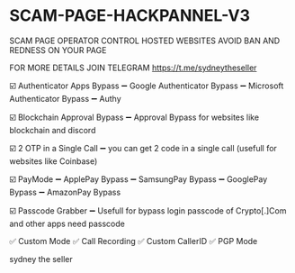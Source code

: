 # SCAM-PAGE-HACKPANNEL-V3
SCAM PAGE OPERATOR CONTROL HOSTED WEBSITES AVOID BAN AND REDNESS ON YOUR PAGE

FOR MORE DETAILS JOIN TELEGRAM https://t.me/sydneytheseller

☑️ Authenticator Apps Bypass
➖ Google Authenticator Bypass
➖ Microsoft Authenticator Bypass
➖  Authy

☑️ Blockchain Approval Bypass
➖ Approval Bypass for websites like blockchain and discord

☑️ 2 OTP in a Single Call
➖ you can get 2 code in a single call (usefull for websites like Coinbase)

☑️ PayMode
➖ ApplePay Bypass
➖ SamsungPay Bypass
➖ GooglePay Bypass
➖ AmazonPay Bypass

☑️ Passcode Grabber 
➖ Usefull for bypass login passcode of Crypto[.]Com and other apps need passcode

✅ Custom Mode 
✅ Call Recording
✅ Custom CallerID
✅ PGP Mode

sydney the seller
